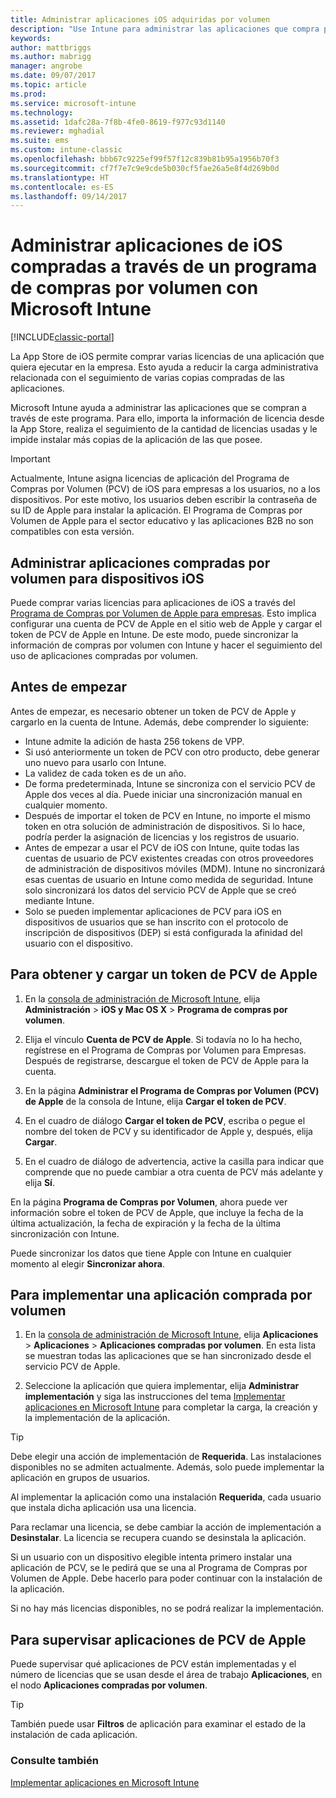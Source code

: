 ```yaml
---
title: Administrar aplicaciones iOS adquiridas por volumen
description: "Use Intune para administrar las aplicaciones que compra por volumen a Apple importando la información de licencia desde la App Store, realizando el seguimiento de la cantidad de licencias usadas y evitando instalar más copias de la aplicación de las que posee."
keywords: 
author: mattbriggs
ms.author: mabrigg
manager: angrobe
ms.date: 09/07/2017
ms.topic: article
ms.prod: 
ms.service: microsoft-intune
ms.technology: 
ms.assetid: 1dafc28a-7f8b-4fe0-8619-f977c93d1140
ms.reviewer: mghadial
ms.suite: ems
ms.custom: intune-classic
ms.openlocfilehash: bbb67c9225ef99f57f12c839b81b95a1956b70f3
ms.sourcegitcommit: cf7f7e7c9e9cde5b030cf5fae26a5e8f4d269b0d
ms.translationtype: HT
ms.contentlocale: es-ES
ms.lasthandoff: 09/14/2017
---
```

# <a name="manage-ios-apps-you-purchased-through-a-volume-purchase-program-with-microsoft-intune"></a>Administrar aplicaciones de iOS compradas a través de un programa de compras por volumen con Microsoft Intune

[!INCLUDE[classic-portal](../includes/classic-portal.md)]

La App Store de iOS permite comprar varias licencias de una aplicación que quiera ejecutar en la empresa. Esto ayuda a reducir la carga administrativa relacionada con el seguimiento de varias copias compradas de las aplicaciones.

Microsoft Intune ayuda a administrar las aplicaciones que se compran a través de este programa. Para ello, importa la información de licencia desde la App Store, realiza el seguimiento de la cantidad de licencias usadas y le impide instalar más copias de la aplicación de las que posee.

> [!Important]
> Actualmente, Intune asigna licencias de aplicación del Programa de Compras por Volumen (PCV) de iOS para empresas a los usuarios, no a los dispositivos. Por este motivo, los usuarios deben escribir la contraseña de su ID de Apple para instalar la aplicación.
> El Programa de Compras por Volumen de Apple para el sector educativo y las aplicaciones B2B no son compatibles con esta versión.

## <a name="manage-volume-purchased-apps-for-ios-devices"></a>Administrar aplicaciones compradas por volumen para dispositivos iOS
Puede comprar varias licencias para aplicaciones de iOS a través del [Programa de Compras por Volumen de Apple para empresas](http://www.apple.com/business/vpp/). Esto implica configurar una cuenta de PCV de Apple en el sitio web de Apple y cargar el token de PCV de Apple en Intune.  De este modo, puede sincronizar la información de compras por volumen con Intune y hacer el seguimiento del uso de aplicaciones compradas por volumen.

## <a name="before-you-start"></a>Antes de empezar
Antes de empezar, es necesario obtener un token de PCV de Apple y cargarlo en la cuenta de Intune. Además, debe comprender lo siguiente:

* Intune admite la adición de hasta 256 tokens de VPP.
* Si usó anteriormente un token de PCV con otro producto, debe generar uno nuevo para usarlo con Intune.
* La validez de cada token es de un año.
* De forma predeterminada, Intune se sincroniza con el servicio PCV de Apple dos veces al día. Puede iniciar una sincronización manual en cualquier momento.
* Después de importar el token de PCV en Intune, no importe el mismo token en otra solución de administración de dispositivos. Si lo hace, podría perder la asignación de licencias y los registros de usuario.
* Antes de empezar a usar el PCV de iOS con Intune, quite todas las cuentas de usuario de PCV existentes creadas con otros proveedores de administración de dispositivos móviles (MDM). Intune no sincronizará esas cuentas de usuario en Intune como medida de seguridad. Intune solo sincronizará los datos del servicio PCV de Apple que se creó mediante Intune.
* Solo se pueden implementar aplicaciones de PCV para iOS en dispositivos de usuarios que se han inscrito con el protocolo de inscripción de dispositivos (DEP) si está configurada la afinidad del usuario con el dispositivo.

## <a name="to-get-and-upload-an-apple-vpp-token"></a>Para obtener y cargar un token de PCV de Apple

1.  En la [consola de administración de Microsoft Intune](https://manage.microsoft.com), elija **Administración** &gt; **iOS y Mac OS X** &gt; **Programa de compras por volumen**.

2.  Elija el vínculo **Cuenta de PCV de Apple**. Si todavía no lo ha hecho, regístrese en el Programa de Compras por Volumen para Empresas. Después de registrarse, descargue el token de PCV de Apple para la cuenta.

3.  En la página **Administrar el Programa de Compras por Volumen (PCV) de Apple** de la consola de Intune, elija **Cargar el token de PCV**.

4.  En el cuadro de diálogo **Cargar el token de PCV**, escriba o pegue el nombre del token de PCV y su identificador de Apple y, después, elija **Cargar**.

5.  En el cuadro de diálogo de advertencia, active la casilla para indicar que comprende que no puede cambiar a otra cuenta de PCV más adelante y elija **Sí**.

En la página **Programa de Compras por Volumen**, ahora puede ver información sobre el token de PCV de Apple, que incluye la fecha de la última actualización, la fecha de expiración y la fecha de la última sincronización con Intune.

Puede sincronizar los datos que tiene Apple con Intune en cualquier momento al elegir **Sincronizar ahora**.

## <a name="to-deploy-a-volume-purchased-app"></a>Para implementar una aplicación comprada por volumen

1.  En la [consola de administración de Microsoft Intune](https://manage.microsoft.com), elija **Aplicaciones** &gt; **Aplicaciones** &gt; **Aplicaciones compradas por volumen**. En esta lista se muestran todas las aplicaciones que se han sincronizado desde el servicio PCV de Apple.

2.  Seleccione la aplicación que quiera implementar, elija **Administrar implementación** y siga las instrucciones del tema [Implementar aplicaciones en Microsoft Intune](deploy-apps-in-microsoft-intune.md) para completar la carga, la creación y la implementación de la aplicación.

> [!TIP]
> Debe elegir una acción de implementación de **Requerida**. Las instalaciones disponibles no se admiten actualmente. Además, solo puede implementar la aplicación en grupos de usuarios.

Al implementar la aplicación como una instalación **Requerida**, cada usuario que instala dicha aplicación usa una licencia.

Para reclamar una licencia, se debe cambiar la acción de implementación a **Desinstalar**. La licencia se recupera cuando se desinstala la aplicación.

Si un usuario con un dispositivo elegible intenta primero instalar una aplicación de PCV, se le pedirá que se una al Programa de Compras por Volumen de Apple. Debe hacerlo para poder continuar con la instalación de la aplicación.

Si no hay más licencias disponibles, no se podrá realizar la implementación.

## <a name="to-monitor-apple-vpp-apps"></a>Para supervisar aplicaciones de PCV de Apple
Puede supervisar qué aplicaciones de PCV están implementadas y el número de licencias que se usan desde el área de trabajo **Aplicaciones**, en el nodo **Aplicaciones compradas por volumen**.

> [!TIP]
> También puede usar **Filtros** de aplicación para examinar el estado de la instalación de cada aplicación.

### <a name="see-also"></a>Consulte también
[Implementar aplicaciones en Microsoft Intune](deploy-apps-in-microsoft-intune.md)

